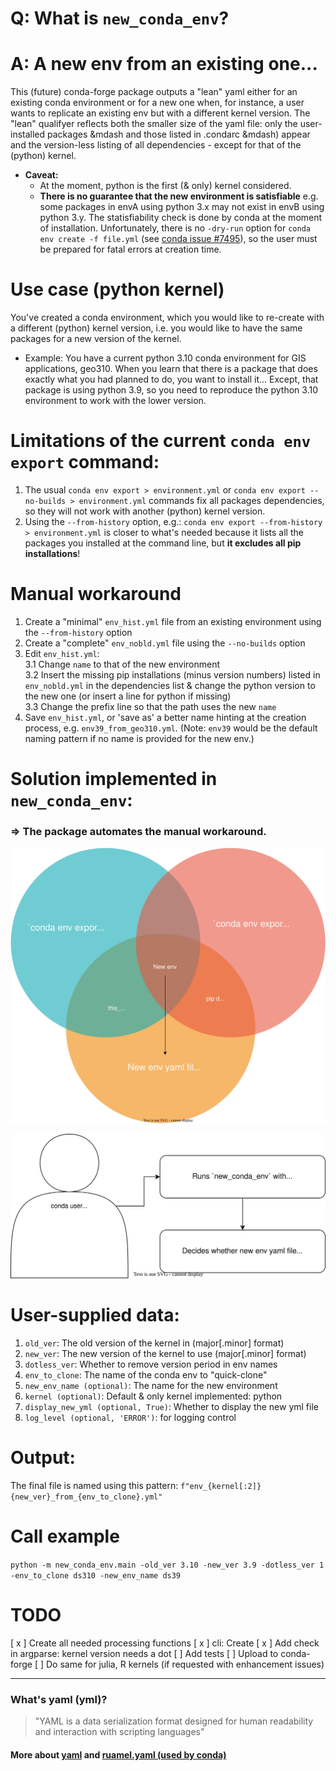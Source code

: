 # Q: What is `new_conda_env`?
# A: A new env from an existing one... 

This (future) conda-forge package outputs a "lean" yaml either for an existing conda environment or for a new one when, for instance, a user wants to replicate an existing env but with a different kernel version. 
The "lean" qualifyer reflects both the smaller size of the yaml file: only the user-installed packages &mdash and those listed in .condarc &mdash) appear and the version-less listing of all dependencies - except for that of the (python) kernel.  

* **Caveat:**
  - At the moment, python is the first (& only) kernel considered.
  - **There is no guarantee that the new environment is satisfiable** e.g. some packages in envA using python 3.x may not exist in envB using python 3.y. The statisfiability check is done by conda at the moment of installation. Unfortunately, there is no `-dry-run` option for `conda env create -f file.yml` (see [conda issue #7495](https://github.com/conda/conda/issues/7495)), so the user must be prepared for fatal errors at creation time.

# Use case (python kernel)

You've created a conda environment, which you would like to re-create with a different (python) kernel version, i.e. you would like to have the same packages for a new version of the kernel.
* Example: You have a current python 3.10 conda environment for GIS applications, geo310. When you learn that there is a package that does exactly what you had planned to do, you want to install it... Except, that package is using python 3.9, so you need to reproduce the python 3.10 environment to work with the lower version.

# Limitations of the current `conda env export` command:
1. The usual `conda env export > environment.yml` or `conda env export --no-builds > environment.yml` commands fix all packages dependencies, so they will not work with another (python) kernel version.
2. Using the `--from-history` option, e.g.: `conda env export --from-history > environment.yml` is closer to what's needed because it lists all the packages you installed at the command line, but __it excludes all pip installations__!

# Manual workaround
 1. Create a "minimal" `env_hist.yml` file from an existing environment using the `--from-history` option
 2. Create a "complete" `env_nobld.yml` file using the `--no-builds` option
 3. Edit `env_hist.yml`:    
   3.1 Change `name` to that of the new environment  
   3.2 Insert the missing pip installations (minus version numbers) listed in `env_nobld.yml` in the dependencies list & change the python version to the new one (or insert a line for python if missing)  
   3.3 Change the prefix line so that the path uses the new `name`  
 4. Save `env_hist.yml`, or 'save as' a better name hinting at the creation process, e.g. `env39_from_geo310.yml`. (Note: `env39` would be the default naming pattern if no name is provided for the new env.)

# Solution implemented in `new_conda_env`:
### => The package automates the manual workaround.  

![wanted](./images/wanted_venn.drawio.svg)

![C1 view](./images/c1_view.drawio.svg)
# User-supplied data:
1. `old_ver`: The old version of the kernel in (major[.minor] format)
2. `new_ver`: The new version of the kernel to use (major[.minor] format)
3. `dotless_ver`: Whether to remove version period in env names
4. `env_to_clone`: The name of the conda env to "quick-clone"
5. `new_env_name (optional)`: The name for the new environment
6. `kernel (optional)`: Default & only kernel implemented: python
7. `display_new_yml (optional, True)`: Whether to display the new yml file
8. `log_level (optional, 'ERROR')`: for logging control
                                 
# Output:
The final file is named using this pattern: `f"env_{kernel[:2]}{new_ver}_from_{env_to_clone}.yml"` 

# Call example
`python -m new_conda_env.main -old_ver 3.10 -new_ver 3.9 -dotless_ver 1 -env_to_clone ds310 -new_env_name ds39`

# TODO
 [ x ] Create all needed processing functions
 [ x ] cli: Create
 [ x ] Add check in argparse: kernel version needs a dot
 [ ] Add tests
 [ ] Upload to conda-forge
 [ ] Do same for julia, R kernels (if requested with enhancement issues)  
 
---

### What's yaml (yml)?
>"YAML is a data serialization format designed for human readability and interaction with scripting languages"
#### More about [yaml](https://github.com/yaml/yaml-spec/blob/main/spec/1.2.2/spec.md) and [ruamel.yaml (used by conda)](https://pypi.org/project/ruamel.yaml/)
